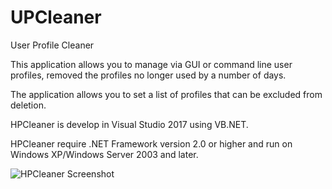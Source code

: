 # UPCleaner
User Profile Cleaner

This application allows you to manage via GUI or command line user profiles, removed the profiles no longer used by a number of days.

The application allows you to set a list of profiles that can be excluded from deletion.

HPCleaner is develop in Visual Studio 2017 using VB.NET.

HPCleaner require .NET Framework version 2.0 or higher and run on Windows XP/Windows Server 2003 and later.

![HPCleaner Screenshot](https://cloud.githubusercontent.com/assets/20457171/25939623/c28b1c98-3633-11e7-9a9e-9494b04dfbc9.png)
